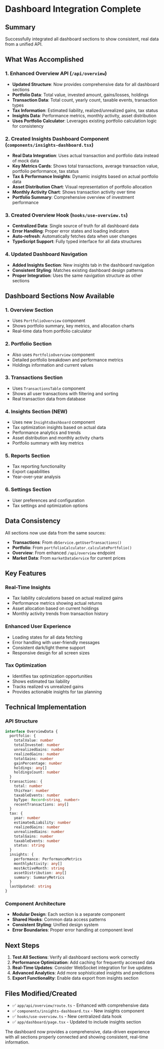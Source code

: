 # Dashboard Integration Complete

## Summary
Successfully integrated all dashboard sections to show consistent, real data from a unified API.

## What Was Accomplished

### 1. Enhanced Overview API (`/api/overview`)
- **Updated Structure**: Now provides comprehensive data for all dashboard sections
- **Portfolio Data**: Total value, invested amount, gains/losses, holdings
- **Transaction Data**: Total count, yearly count, taxable events, transaction types
- **Tax Information**: Estimated liability, realized/unrealized gains, tax status
- **Insights Data**: Performance metrics, monthly activity, asset distribution
- **Uses Portfolio Calculator**: Leverages existing portfolio calculation logic for consistency

### 2. Created Insights Dashboard Component (`components/insights-dashboard.tsx`)
- **Real Data Integration**: Uses actual transaction and portfolio data instead of mock data
- **Key Metrics Cards**: Shows total transactions, average transaction value, portfolio performance, tax status
- **Tax & Performance Insights**: Dynamic insights based on actual portfolio data
- **Asset Distribution Chart**: Visual representation of portfolio allocation
- **Monthly Activity Chart**: Shows transaction activity over time
- **Portfolio Summary**: Comprehensive overview of investment performance

### 3. Created Overview Hook (`hooks/use-overview.ts`)
- **Centralized Data**: Single source of truth for all dashboard data
- **Error Handling**: Proper error states and loading indicators
- **Auto-refresh**: Automatically fetches data when user changes
- **TypeScript Support**: Fully typed interface for all data structures

### 4. Updated Dashboard Navigation
- **Added Insights Section**: New insights tab in the dashboard navigation
- **Consistent Styling**: Matches existing dashboard design patterns
- **Proper Integration**: Uses the same navigation structure as other sections

## Dashboard Sections Now Available

### 1. Overview Section
- Uses `PortfolioOverview` component
- Shows portfolio summary, key metrics, and allocation charts
- Real-time data from portfolio calculator

### 2. Portfolio Section  
- Also uses `PortfolioOverview` component
- Detailed portfolio breakdown and performance metrics
- Holdings information and current values

### 3. Transactions Section
- Uses `TransactionsTable` component
- Shows all user transactions with filtering and sorting
- Real transaction data from database

### 4. Insights Section (NEW)
- Uses new `InsightsDashboard` component
- Tax optimization insights based on actual data
- Performance analytics and trends
- Asset distribution and monthly activity charts
- Portfolio summary with key metrics

### 5. Reports Section
- Tax reporting functionality
- Export capabilities
- Year-over-year analysis

### 6. Settings Section
- User preferences and configuration
- Tax settings and optimization options

## Data Consistency
All sections now use data from the same sources:
- **Transactions**: From `dbService.getUserTransactions()`
- **Portfolio**: From `portfolioCalculator.calculatePortfolio()`
- **Overview**: From enhanced `/api/overview` endpoint
- **Market Data**: From `marketDataService` for current prices

## Key Features

### Real-Time Insights
- Tax liability calculations based on actual realized gains
- Performance metrics showing actual returns
- Asset allocation based on current holdings
- Monthly activity trends from transaction history

### Enhanced User Experience
- Loading states for all data fetching
- Error handling with user-friendly messages
- Consistent dark/light theme support
- Responsive design for all screen sizes

### Tax Optimization
- Identifies tax optimization opportunities
- Shows estimated tax liability
- Tracks realized vs unrealized gains
- Provides actionable insights for tax planning

## Technical Implementation

### API Structure
```typescript
interface OverviewData {
  portfolio: {
    totalValue: number
    totalInvested: number
    unrealizedGains: number
    realizedGains: number
    totalGains: number
    gainPercentage: number
    holdings: any[]
    holdingsCount: number
  }
  transactions: {
    total: number
    thisYear: number
    taxableEvents: number
    byType: Record<string, number>
    recentTransactions: any[]
  }
  tax: {
    year: number
    estimatedLiability: number
    realizedGains: number
    unrealizedGains: number
    totalGains: number
    taxableEvents: number
    status: string
  }
  insights: {
    performance: PerformanceMetrics
    monthlyActivity: any[]
    mostActiveMonth: string
    assetDistribution: any[]
    summary: SummaryMetrics
  }
  lastUpdated: string
}
```

### Component Architecture
- **Modular Design**: Each section is a separate component
- **Shared Hooks**: Common data access patterns
- **Consistent Styling**: Unified design system
- **Error Boundaries**: Proper error handling at component level

## Next Steps
1. **Test All Sections**: Verify all dashboard sections work correctly
2. **Performance Optimization**: Add caching for frequently accessed data
3. **Real-Time Updates**: Consider WebSocket integration for live updates
4. **Advanced Analytics**: Add more sophisticated insights and predictions
5. **Export Functionality**: Enable data export from insights section

## Files Modified/Created
- ✅ `app/api/overview/route.ts` - Enhanced with comprehensive data
- ✅ `components/insights-dashboard.tsx` - New insights component
- ✅ `hooks/use-overview.ts` - New centralized data hook
- ✅ `app/dashboard/page.tsx` - Updated to include insights section

The dashboard now provides a comprehensive, data-driven experience with all sections properly connected and showing consistent, real-time information.